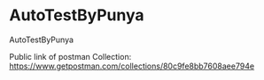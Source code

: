 # AutoTestByPunya
AutoTestByPunya

Public link of postman Collection:
https://www.getpostman.com/collections/80c9fe8bb7608aee794e
